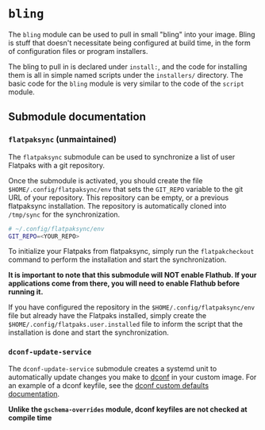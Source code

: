 # `bling`

The `bling` module can be used to pull in small "bling" into your image. Bling is stuff that doesn't necessitate being configured at build time, in the form of configuration files or program installers.

The bling to pull in is declared under `install:`, and the code for installing them is all in simple named scripts under the `installers/` directory. The basic code for the `bling` module is very similar to the code of the `script` module.

## Submodule documentation

### `flatpaksync` (unmaintained)

The `flatpaksync` submodule can be used to synchronize a list of user Flatpaks with a git repository.

Once the submodule is activated, you should create the file `$HOME/.config/flatpaksync/env` that sets the `GIT_REPO`  variable to the git URL of your repository. This repository can be empty, or a previous flatpaksync installation. The repository is automatically cloned into `/tmp/sync` for the synchronization.

```bash
# ~/.config/flatpaksync/env
GIT_REPO=<YOUR_REPO>
```

To initialize your Flatpaks from flatpaksync, simply run the `flatpakcheckout` command to perform the installation and start the synchronization.

**It is important to note that this submodule will NOT enable Flathub. If your applications come from there, you will need to enable Flathub before running it.**

If you have configured the repository in the `$HOME/.config/flatpaksync/env` file but already have the Flatpaks installed, simply create the `$HOME/.config/flatpaks.user.installed` file to inform the script that the installation is done and start the synchronization.

### `dconf-update-service`

The `dconf-update-service` submodule creates a systemd unit to automatically update changes you make to [dconf](https://wiki.gnome.org/Projects/dconf) in your custom image. For an example of a dconf keyfile, see the [dconf custom defaults documentation](https://help.gnome.org/admin/system-admin-guide/stable/dconf-custom-defaults.html.en).

**Unlike the `gschema-overrides` module, dconf keyfiles are not checked at compile time**
